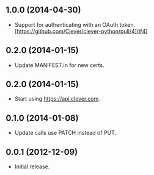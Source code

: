 ## 1.0.0 (2014-04-30)
 * Support for authenticating with an OAuth token. [https://github.com/Clever/clever-python/pull/4](#4)

## 0.2.0 (2014-01-15)
 * Update MANIFEST.in for new certs.

## 0.2.0 (2014-01-15)
 * Start using https://api.clever.com.

## 0.1.0 (2014-01-08)
 * Update calls use PATCH instead of PUT.

## 0.0.1 (2012-12-09)
 * Initial release.
